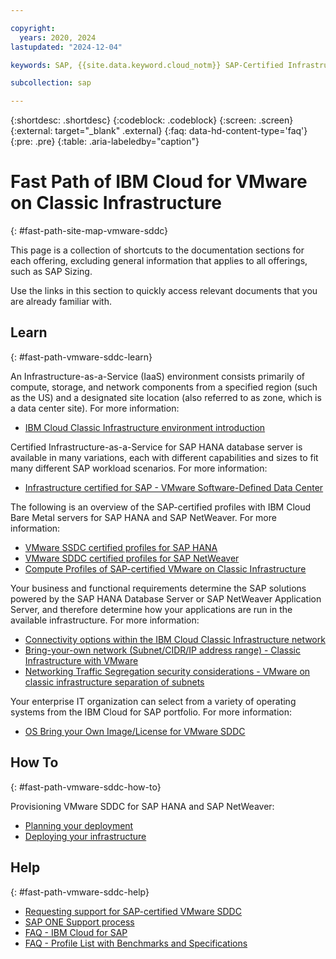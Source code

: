 ```yaml
---

copyright:
  years: 2020, 2024
lastupdated: "2024-12-04"

keywords: SAP, {{site.data.keyword.cloud_notm}} SAP-Certified Infrastructure, {{site.data.keyword.ibm_cloud_sap}}, SAP Workloads

subcollection: sap

---
```


{:shortdesc: .shortdesc}
{:codeblock: .codeblock}
{:screen: .screen}
{:external: target="_blank" .external}
{:faq: data-hd-content-type='faq'}
{:pre: .pre}
{:table: .aria-labeledby="caption"}


# Fast Path of IBM Cloud for VMware on Classic Infrastructure
{: #fast-path-site-map-vmware-sddc}

This page is a collection of shortcuts to the documentation sections for each offering, excluding general information that applies to all offerings, such as SAP Sizing.

Use the links in this section to quickly access relevant documents that you are already familiar with.


## Learn
{: #fast-path-vmware-sddc-learn}

An Infrastructure-as-a-Service (IaaS) environment consists primarily of compute, storage, and network components from a specified region (such as the US) and a designated site location (also referred to as zone, which is a data center site). For more information:
- [IBM Cloud Classic Infrastructure environment introduction](/docs/sap?topic=sap-classic-env-introduction)


Certified Infrastructure-as-a-Service for SAP HANA database server is available in many variations, each with different capabilities and sizes to fit many different SAP workload scenarios. For more information:
- [Infrastructure certified for SAP - VMware Software-Defined Data Center](/docs/sap?topic=sap-iaas-offerings#iaas-vmware)


The following is an overview of the SAP-certified profiles with IBM Cloud Bare Metal servers for SAP HANA and SAP NetWeaver. For more information:
- [VMware SSDC certified profiles for SAP HANA](/docs/sap?topic=sap-hana-iaas-offerings-profiles-vmware)
- [VMware SDDC certified profiles for SAP NetWeaver](/docs/sap?topic=sap-nw-iaas-offerings-profiles-vmware)
- [Compute Profiles of SAP-certified VMware on Classic Infrastructure](/docs/sap?topic=sap-compute-os-design-considerations#compute-vmware)


Your business and functional requirements determine the SAP solutions powered by the SAP HANA Database Server or SAP NetWeaver Application Server, and therefore determine how your applications are run in the available infrastructure. For more information:
- [Connectivity options within the IBM Cloud Classic Infrastructure network](/docs/sap?topic=sap-determine-access#determine-access-connectivity-options-classic)
- [Bring-your-own network (Subnet/CIDR/IP address range) - Classic Infrastructure with VMware](/docs/sap?topic=sap-networking-design-considerations#network-connectivity-byo-classic-vmware)
- [Networking Traffic Segregation security considerations - VMware on classic infrastructure separation of subnets](/docs/sap?topic=sap-networking-design-considerations#network-security-vmware-separate-subnets)


Your enterprise IT organization can select from a variety of operating systems from the IBM Cloud for SAP portfolio. For more information:
- [OS Bring your Own Image/License for VMware SDDC](/docs/sap?topic=sap-compute-os-design-considerations#os-byos)




## How To
{: #fast-path-vmware-sddc-how-to}

Provisioning VMware SDDC for SAP HANA and SAP NetWeaver:
- [Planning your deployment](/docs/sap?topic=sap-vmware-sddc-planning-items)
- [Deploying your infrastructure](/docs/sap?topic=sap-vmware-sddc-set-up-infrastructure)


## Help
{: #fast-path-vmware-sddc-help}

- [Requesting support for SAP-certified VMware SDDC](/docs/sap?topic=sap-help-support#ibm-cloud-support-case)
- [SAP ONE Support process](/docs/sap?topic=sap-help-support#sap-one-support)
- [FAQ - IBM Cloud for SAP](/docs/sap?topic=sap-faq-ibm-cloud-for-sap)
- [FAQ - Profile List with Benchmarks and Specifications](/docs/sap?topic=sap-faq-profile-specs)
